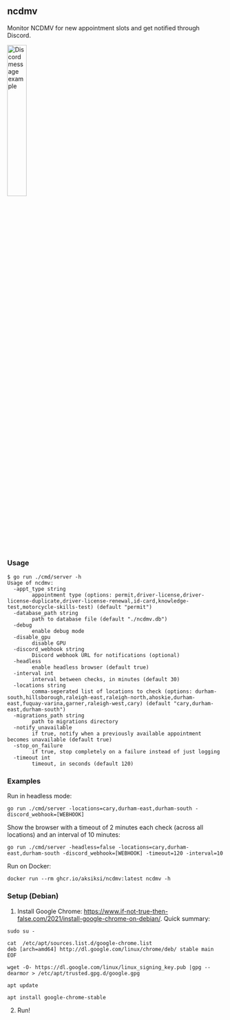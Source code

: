 ## ncdmv

Monitor NCDMV for new appointment slots and get notified through Discord.

<img src="https://i.imgur.com/pW9Vxio.png" alt="Discord message example" width="30%"/>

### Usage

```
$ go run ./cmd/server -h
Usage of ncdmv:
  -appt_type string
        appointment type (options: permit,driver-license,driver-license-duplicate,driver-license-renewal,id-card,knowledge-test,motorcycle-skills-test) (default "permit")
  -database_path string
        path to database file (default "./ncdmv.db")
  -debug
        enable debug mode
  -disable_gpu
        disable GPU
  -discord_webhook string
        Discord webhook URL for notifications (optional)
  -headless
        enable headless browser (default true)
  -interval int
        interval between checks, in minutes (default 30)
  -locations string
        comma-seperated list of locations to check (options: durham-south,hillsborough,raleigh-east,raleigh-north,ahoskie,durham-east,fuquay-varina,garner,raleigh-west,cary) (default "cary,durham-east,durham-south")
  -migrations_path string
        path to migrations directory
  -notify_unavailable
        if true, notify when a previously available appointment becomes unavailable (default true)
  -stop_on_failure
        if true, stop completely on a failure instead of just logging
  -timeout int
        timeout, in seconds (default 120)
```

### Examples

Run in headless mode:

```
go run ./cmd/server -locations=cary,durham-east,durham-south -discord_webhook=[WEBHOOK]
```

Show the browser with a timeout of 2 minutes each check (across all locations) and an interval of 10 minutes:

```
go run ./cmd/server -headless=false -locations=cary,durham-east,durham-south -discord_webhook=[WEBHOOK] -timeout=120 -interval=10
```

Run on Docker:

```
docker run --rm ghcr.io/aksiksi/ncdmv:latest ncdmv -h
```

### Setup (Debian)

1. Install Google Chrome: https://www.if-not-true-then-false.com/2021/install-google-chrome-on-debian/. Quick summary:

```
sudo su -

cat  /etc/apt/sources.list.d/google-chrome.list
deb [arch=amd64] http://dl.google.com/linux/chrome/deb/ stable main
EOF

wget -O- https://dl.google.com/linux/linux_signing_key.pub |gpg --dearmor > /etc/apt/trusted.gpg.d/google.gpg

apt update

apt install google-chrome-stable
```

2. Run!
